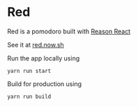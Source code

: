 # Red

Red is a pomodoro built with [Reason React](https://github.com/reasonml/reason-react)

See it at [red.now.sh](https://red.now.sh/)

Run the app locally using 

```
yarn run start
```

Build for production using 

```
yarn run build
```